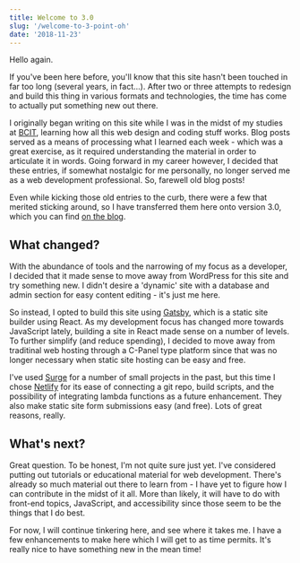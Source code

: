 ```yaml
---
title: Welcome to 3.0
slug: '/welcome-to-3-point-oh'
date: '2018-11-23'
---
```


Hello again.

If you've been here before, you'll know that this site hasn't been touched in far too long (several years, in fact...). After two or three attempts to redesign and build this thing in various formats and technologies, the time has come to actually put something new out there.

I originally began writing on this site while I was in the midst of my studies at [BCIT](https://www.bcit.ca/study/programs/6490cert), learning how all this web design and coding stuff works. Blog posts served as a means of processing what I learned each week - which was a great exercise, as it required understanding the material in order to articulate it in words. Going forward in my career however, I decided that these entries, if somewhat nostalgic for me personally, no longer served me as a web development professional. So, farewell old blog posts!

Even while kicking those old entries to the curb, there were a few that merited sticking around, so I have transferred them here onto version 3.0, which you can find [on the blog](/blog).

## What changed?

With the abundance of tools and the narrowing of my focus as a developer, I decided that it made sense to move away from WordPress for this site and try something new. I didn't desire a 'dynamic' site with a database and admin section for easy content editing - it's just me here.

So instead, I opted to build this site using [Gatsby](https://www.gatsbyjs.org), which is a static site builder using React. As my development focus has changed more towards JavaScript lately, building a site in React made sense on a number of levels. To further simplify (and reduce spending), I decided to move away from traditinal web hosting through a C-Panel type platform since that was no longer necessary when static site hosting can be easy and free.

I've used [Surge](https://surge.sh) for a number of small projects in the past, but this time I chose [Netlify](https://netlify.com) for its ease of connecting a git repo, build scripts, and the possibility of integrating lambda functions as a future enhancement. They also make static site form submissions easy (and free). Lots of great reasons, really.

## What's next?

Great question. To be honest, I'm not quite sure just yet. I've considered putting out tutorials or educational material for web development. There's already so much material out there to learn from - I have yet to figure how I can contribute in the midst of it all. More than likely, it will have to do with front-end topics, JavaScript, and accessibility since those seem to be the things that I do best.

For now, I will continue tinkering here, and see where it takes me. I have a few enhancements to make here which I will get to as time permits. It's really nice to have something new in the mean time!
